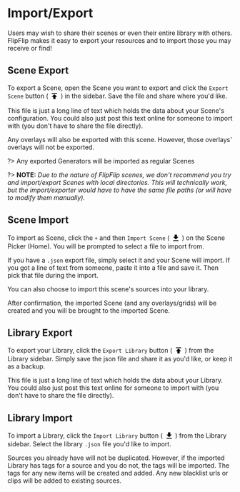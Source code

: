 # Import/Export
Users may wish to share their scenes or even their entire library with others. FlipFlip makes it easy to 
export your resources and to import those you may receive or find!

## Scene Export
To export a Scene, open the Scene you want to export and click the `Export Scene` button ( 
<img style="vertical-align: -5px" src="doc_icons/export.svg" alt="Export" width="20" height="20"> ) in the sidebar. 
Save the file and share where you'd like.

This file is just a long line of text which holds the data about your Scene's configuration. You could also just 
post this text online for someone to import with (you don't have to share the file directly).

Any overlays will also be exported with this scene. However, those overlays' overlays will not be exported.

?> Any exported Generators will be imported as regular Scenes

?> **NOTE:** _Due to the nature of FlipFlip scenes, we don't recommend you try and import/export Scenes with local 
directories. This will technically work, but the import/exporter would have to have the same file paths (or will 
have to modify them manually)._

## Scene Import
To import as Scene, click the `+` and then `Import Scene`  ( <img style="vertical-align: -5px" src="doc_icons/import.svg" 
alt="Import" width="20" height="20"> ) on the Scene Picker (Home). You will be prompted to select a file to import from. 

If you have a `.json` export file, simply select it and your Scene will import. If you got a line of text from 
someone, paste it into a file and save it. Then pick that file during the import.

You can also choose to import this scene's sources into your library.

After confirmation, the imported Scene (and any overlays/grids) will be created and you will be brought to 
the imported Scene.

## Library Export
To export your Library, click the `Export Library` button ( <img style="vertical-align: -5px" src="doc_icons/export.svg" 
alt="Export" width="20" height="20"> ) from the Library sidebar. Simply save the json file and share it as 
you'd like, or keep it as a backup.

This file is just a long line of text which holds the data about your Library. 
You could also just post this text online for someone to import with (you don't have to share the file directly).

## Library Import
To import a Library, click the `Import Library` button ( <img style="vertical-align: -5px" src="doc_icons/import.svg" 
alt="Import" width="20" height="20"> ) from the Library sidebar. Select the library `.json` file you'd like to import. 

Sources you already have will not be duplicated. However, if the imported Library has tags for a source and you do 
not, the tags will be imported. The tags for any new items will be created and added. Any new blacklist urls or clips 
will be added to existing sources.


